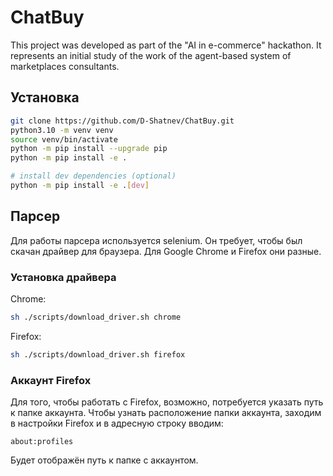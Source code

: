 # ChatBuy
This project was developed as part of the "AI in e-commerce" hackathon. 
It represents an initial study of the work of the agent-based system of marketplaces consultants.

## Установка

```bash
git clone https://github.com/D-Shatnev/ChatBuy.git
python3.10 -m venv venv
source venv/bin/activate
python -m pip install --upgrade pip
python -m pip install -e .

# install dev dependencies (optional)
python -m pip install -e .[dev]
```

## Парсер

Для работы парсера используется selenium. Он требует, чтобы был скачан драйвер для браузера. Для Google Chrome и Firefox они разные.

### Установка драйвера

Chrome:
```bash
sh ./scripts/download_driver.sh chrome
```

Firefox:
```bash
sh ./scripts/download_driver.sh firefox
```

### Аккаунт Firefox

Для того, чтобы работать с Firefox, возможно, потребуется указать путь к папке аккаунта. Чтобы узнать расположение папки аккаунта, заходим в настройки Firefox и в адресную строку вводим:
```
about:profiles
```

Будет отображён путь к папке с аккаунтом.